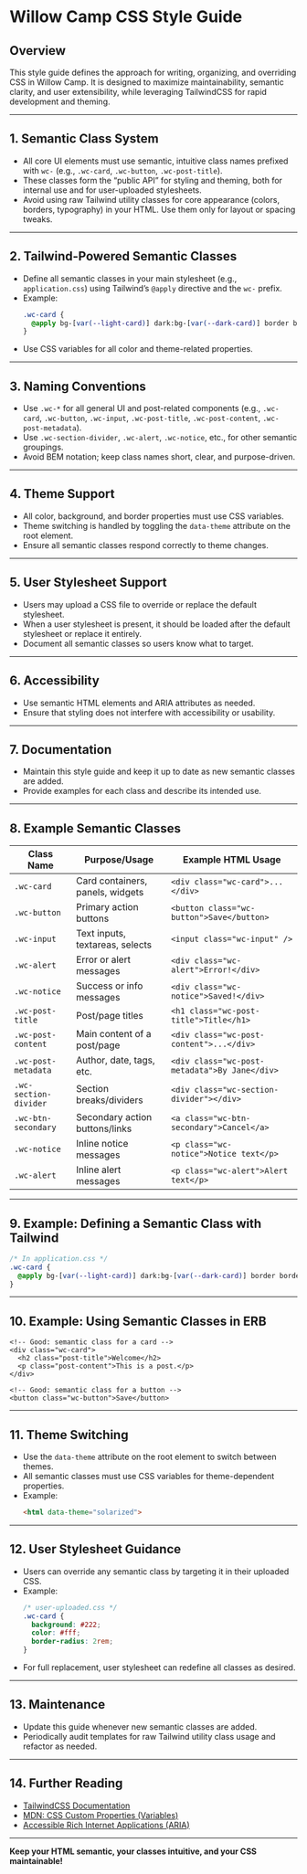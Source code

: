# Willow Camp CSS Style Guide

## Overview

This style guide defines the approach for writing, organizing, and overriding CSS in Willow Camp. It is designed to maximize maintainability, semantic clarity, and user extensibility, while leveraging TailwindCSS for rapid development and theming.

---

## 1. Semantic Class System

- All core UI elements must use semantic, intuitive class names prefixed with `wc-` (e.g., `.wc-card`, `.wc-button`, `.wc-post-title`).
- These classes form the “public API” for styling and theming, both for internal use and for user-uploaded stylesheets.
- Avoid using raw Tailwind utility classes for core appearance (colors, borders, typography) in your HTML. Use them only for layout or spacing tweaks.

---

## 2. Tailwind-Powered Semantic Classes

- Define all semantic classes in your main stylesheet (e.g., `application.css`) using Tailwind’s `@apply` directive and the `wc-` prefix.
- Example:
    ```css
    .wc-card {
      @apply bg-[var(--light-card)] dark:bg-[var(--dark-card)] border border-[var(--light-border)] dark:border-[var(--dark-border)] rounded-md p-5 transition-all duration-200;
    }
    ```
- Use CSS variables for all color and theme-related properties.

---

## 3. Naming Conventions

- Use `.wc-*` for all general UI and post-related components (e.g., `.wc-card`, `.wc-button`, `.wc-input`, `.wc-post-title`, `.wc-post-content`, `.wc-post-metadata`).
- Use `.wc-section-divider`, `.wc-alert`, `.wc-notice`, etc., for other semantic groupings.
- Avoid BEM notation; keep class names short, clear, and purpose-driven.

---

## 4. Theme Support

- All color, background, and border properties must use CSS variables.
- Theme switching is handled by toggling the `data-theme` attribute on the root element.
- Ensure all semantic classes respond correctly to theme changes.

---

## 5. User Stylesheet Support

- Users may upload a CSS file to override or replace the default stylesheet.
- When a user stylesheet is present, it should be loaded after the default stylesheet or replace it entirely.
- Document all semantic classes so users know what to target.

---

## 6. Accessibility

- Use semantic HTML elements and ARIA attributes as needed.
- Ensure that styling does not interfere with accessibility or usability.

---

## 7. Documentation

- Maintain this style guide and keep it up to date as new semantic classes are added.
- Provide examples for each class and describe its intended use.

---

## 8. Example Semantic Classes

| Class Name             | Purpose/Usage                        | Example HTML Usage                                 |
|------------------------|--------------------------------------|----------------------------------------------------|
| `.wc-card`             | Card containers, panels, widgets     | `<div class="wc-card">...</div>`                   |
| `.wc-button`           | Primary action buttons               | `<button class="wc-button">Save</button>`          |
| `.wc-input`            | Text inputs, textareas, selects      | `<input class="wc-input" />`                       |
| `.wc-alert`            | Error or alert messages              | `<div class="wc-alert">Error!</div>`               |
| `.wc-notice`           | Success or info messages             | `<div class="wc-notice">Saved!</div>`              |
| `.wc-post-title`       | Post/page titles                     | `<h1 class="wc-post-title">Title</h1>`             |
| `.wc-post-content`     | Main content of a post/page          | `<div class="wc-post-content">...</div>`           |
| `.wc-post-metadata`    | Author, date, tags, etc.             | `<div class="wc-post-metadata">By Jane</div>`      |
| `.wc-section-divider`  | Section breaks/dividers              | `<div class="wc-section-divider"></div>`           |
| `.wc-btn-secondary`    | Secondary action buttons/links       | `<a class="wc-btn-secondary">Cancel</a>`           |
| `.wc-notice`           | Inline notice messages               | `<p class="wc-notice">Notice text</p>`             |
| `.wc-alert`            | Inline alert messages                | `<p class="wc-alert">Alert text</p>`               |

---

## 9. Example: Defining a Semantic Class with Tailwind

```css
/* In application.css */
.wc-card {
  @apply bg-[var(--light-card)] dark:bg-[var(--dark-card)] border border-[var(--light-border)] dark:border-[var(--dark-border)] rounded-md p-5 transition-all duration-200;
}
```

---

## 10. Example: Using Semantic Classes in ERB

```erb
<!-- Good: semantic class for a card -->
<div class="wc-card">
  <h2 class="post-title">Welcome</h2>
  <p class="post-content">This is a post.</p>
</div>

<!-- Good: semantic class for a button -->
<button class="wc-button">Save</button>
```

---

## 11. Theme Switching

- Use the `data-theme` attribute on the root element to switch between themes.
- All semantic classes must use CSS variables for theme-dependent properties.
- Example:
    ```html
    <html data-theme="solarized">
    ```

---

## 12. User Stylesheet Guidance

- Users can override any semantic class by targeting it in their uploaded CSS.
- Example:
    ```css
    /* user-uploaded.css */
    .wc-card {
      background: #222;
      color: #fff;
      border-radius: 2rem;
    }
    ```
- For full replacement, user stylesheet can redefine all classes as desired.

---

## 13. Maintenance

- Update this guide whenever new semantic classes are added.
- Periodically audit templates for raw Tailwind utility class usage and refactor as needed.

---

## 14. Further Reading

- [TailwindCSS Documentation](https://tailwindcss.com/docs/)
- [MDN: CSS Custom Properties (Variables)](https://developer.mozilla.org/en-US/docs/Web/CSS/Using_CSS_custom_properties)
- [Accessible Rich Internet Applications (ARIA)](https://www.w3.org/WAI/standards-guidelines/aria/)

---

**Keep your HTML semantic, your classes intuitive, and your CSS maintainable!**
